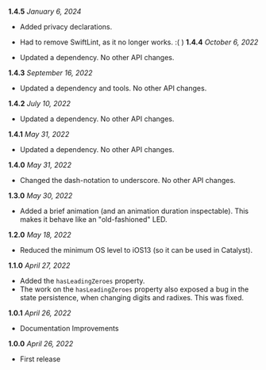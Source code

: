 **1.4.5** *January 6, 2024*
- Added privacy declarations.
- Had to remove SwiftLint, as it no longer works. :(
)
**1.4.4** *October 6, 2022*

- Updated a dependency. No other API changes.

**1.4.3** *September 16, 2022*

- Updated a dependency and tools. No other API changes.

**1.4.2** *July 10, 2022*

- Updated a dependency. No other API changes.

**1.4.1** *May 31, 2022*

- Updated a dependency. No other API changes.

**1.4.0** *May 31, 2022*

- Changed the dash-notation to underscore. No other API changes.

**1.3.0** *May 30, 2022*

- Added a brief animation (and an animation duration inspectable). This makes it behave like an "old-fashioned" LED.

**1.2.0** *May 18, 2022*

- Reduced the minimum OS level to iOS13 (so it can be used in Catalyst).

**1.1.0** *April 27, 2022*

- Added the `hasLeadingZeroes` property.
- The work on the `hasLeadingZeroes` property also exposed a bug in the state persistence, when changing digits and radixes. This was fixed.
 
**1.0.1** *April 26, 2022*

- Documentation Improvements

**1.0.0** *April 26, 2022*

- First release
